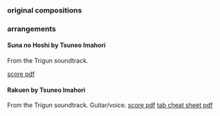 ### original compositions

### arrangements

#### Suna no Hoshi by Tsuneo Imahori
From the Trigun soundtrack.

[score pdf](https://github.com/skelterjohn/guitar/blob/master/suna_no_hoshi.pdf)

#### Rakuen by Tsuneo Imahori
From the Trigun soundtrack. Guitar/voice.
[score pdf](https://github.com/skelterjohn/guitar/blob/master/rakuen.pdf)
[tab cheat sheet pdf](https://github.com/skelterjohn/guitar/blob/master/rakuen_tab.pdf)
